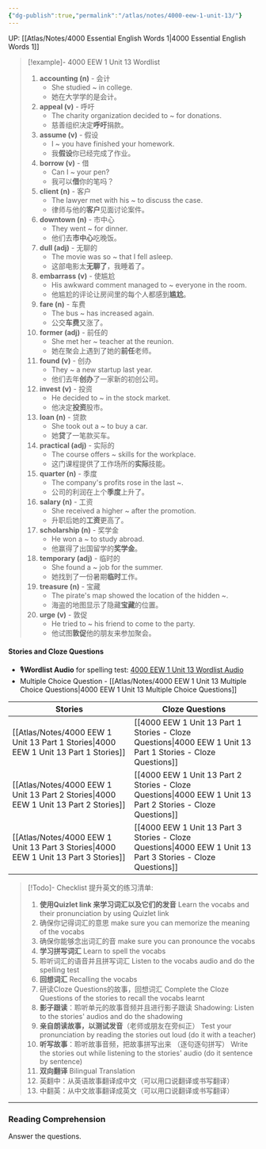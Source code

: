 ```yaml
---
{"dg-publish":true,"permalink":"/atlas/notes/4000-eew-1-unit-13/"}
---
```


UP: [[Atlas/Notes/4000 Essential English Words 1\|4000 Essential English Words 1]]

> [!example]- 4000 EEW 1 Unit 13 Wordlist
> 1. **accounting (n)** - 会计
>     - She studied ~ in college.
>     - 她在大学学的是会计。
> 2. **appeal (v)** - 呼吁
>     - The charity organization decided to ~ for donations.
>     - 慈善组织决定**呼吁**捐款。
> 3. **assume (v)** - 假设
>     -  I ~ you have finished your homework.
>     - 我**假设**你已经完成了作业。
> 4. **borrow (v)** - 借
>     - Can I ~ your pen?
>     - 我可以**借**你的笔吗？
> 5. **client (n)** - 客户
>     - The lawyer met with his ~ to discuss the case.
>     - 律师与他的**客户**见面讨论案件。
> 6. **downtown (n)** - 市中心
>     - They went ~ for dinner.
>     - 他们去**市中心**吃晚饭。
> 7. **dull (adj)** - 无聊的
>     - The movie was so ~ that I fell asleep.
>     - 这部电影太**无聊了**，我睡着了。
> 8. **embarrass (v)** - 使尴尬
>     - His awkward comment managed to ~ everyone in the room.
>     - 他尴尬的评论让房间里的每个人都感到**尴尬**。
> 9. **fare (n)** - 车费
>     - The bus ~ has increased again.
>     - 公交**车费**又涨了。
> 10. **former (adj)** - 前任的
>     - She met her ~ teacher at the reunion.
>     - 她在聚会上遇到了她的**前任**老师。
> 11. **found (v)** - 创办
>     - They ~ a new startup last year.
>     - 他们去年**创办**了一家新的初创公司。
> 12. **invest (v)** - 投资
>     - He decided to ~ in the stock market.
>     - 他决定**投资**股市。
> 13. **loan (n)** - 贷款
>     - She took out a ~ to buy a car.
>     - 她**贷**了一笔款买车。
> 14. **practical (adj)** - 实际的
>     - The course offers ~ skills for the workplace.
>     - 这门课程提供了工作场所的**实际**技能。
> 15. **quarter (n)** - 季度
>     - The company's profits rose in the last ~.
>     - 公司的利润在上个**季度**上升了。
> 16. **salary (n)** - 工资
>     - She received a higher ~ after the promotion.
>     - 升职后她的**工资**更高了。
> 17. **scholarship (n)** - 奖学金
>     - He won a ~ to study abroad.
>     - 他赢得了出国留学的**奖学金**。
> 18. **temporary (adj)** - 临时的
>     - She found a ~ job for the summer.
>     - 她找到了一份暑期**临时**工作。
> 19. **treasure (n)** - 宝藏
>     - The pirate's map showed the location of the hidden ~.
>     - 海盗的地图显示了隐藏**宝藏**的位置。
> 20. **urge (v)** - 敦促
>     - He tried to ~ his friend to come to the party.
>     - 他试图**敦促**他的朋友来参加聚会。

#### Stories and Cloze Questions
- 🎙️**Wordlist Audio** for spelling test: [4000 EEW 1 Unit 13 Wordlist Audio](https://drive.google.com/file/d/10ii6sL0ktYOBCZcsZ4G2ImoCaAraYjZa/view?usp=drive_link)
- Multiple Choice Question - [[Atlas/Notes/4000 EEW 1 Unit 13 Multiple Choice Questions\|4000 EEW 1 Unit 13 Multiple Choice Questions]]

| Stories                               | Cloze Questions                                         |
| ------------------------------------- | ------------------------------------------------------- |
| [[Atlas/Notes/4000 EEW 1 Unit 13 Part 1 Stories\|4000 EEW 1 Unit 13 Part 1 Stories]] | [[4000 EEW 1 Unit 13 Part 1 Stories - Cloze Questions\|4000 EEW 1 Unit 13 Part 1 Stories - Cloze Questions]] |
| [[Atlas/Notes/4000 EEW 1 Unit 13 Part 2 Stories\|4000 EEW 1 Unit 13 Part 2 Stories]] | [[4000 EEW 1 Unit 13 Part 2 Stories - Cloze Questions\|4000 EEW 1 Unit 13 Part 2 Stories - Cloze Questions]] |
| [[Atlas/Notes/4000 EEW 1 Unit 13 Part 3 Stories\|4000 EEW 1 Unit 13 Part 3 Stories]] | [[4000 EEW 1 Unit 13 Part 3 Stories - Cloze Questions\|4000 EEW 1 Unit 13 Part 3 Stories - Cloze Questions]] |

> [!Todo]- Checklist 提升英文的练习清单:
> 
> 1. **使用Quizlet link 来学习词汇以及它们的发音** 
>    Learn the vocabs and their pronunciation by using Quizlet link
>	1. 确保你记得词汇的意思 
>	   make sure you can memorize the meaning of the vocabs
>	2. 确保你能够念出词汇的音 
>	   make sure you can pronounce the vocabs
> 2. **学习拼写词汇** Learn to spell the vocabs
>	1. 聆听词汇的语音并且拼写词汇 
>	   Listen to the vocabs audio and do the spelling test
> 3. **回想词汇** Recalling the vocabs
>	1. 研读Cloze Questions的故事，回想词汇 
>	   Complete the Cloze Questions of the stories to recall the vocabs learnt
> 4. **影子跟读**：聆听单元的故事音频并且进行影子跟读 
>    Shadowing: Listen to the stories' audios and do the shadowing
> 5. **亲自朗读故事，以测试发音**（老师或朋友在旁纠正）
>    Test your pronunciation by reading the stories out loud (do it with a teacher)
> 6. **听写故事**：聆听故事音频，把故事拼写出来 （逐句逐句拼写）
>   Write the stories out while listening to the stories' audio (do it sentence by sentence)
> 7. **双向翻译** Bilingual Translation 
> 	1. 英翻中：从英语故事翻译成中文（可以用口说翻译或书写翻译）
> 	2. 中翻英：从中文故事翻译成英文（可以用口说翻译或书写翻译）

---


### Reading Comprehension
Answer the questions.











